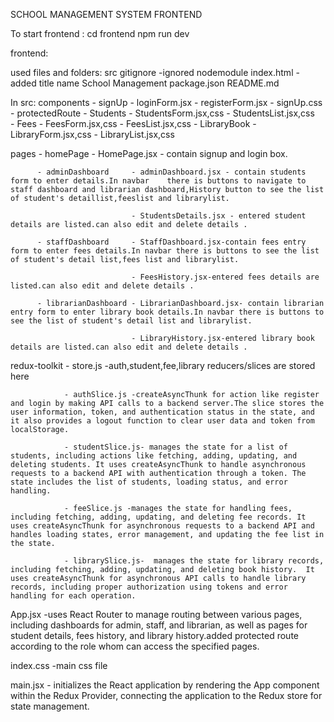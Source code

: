 SCHOOL MANAGEMENT SYSTEM FRONTEND

To start frontend :
    cd frontend
    npm run dev

frontend: 

used files and folders:
src
gitignore -ignored nodemodule
index.html -added title name School Management
package.json
README.md

In src:
components - signUp      - loginForm.jsx
                         - registerForm.jsx
                         - signUp.css 
                         - protectedRoute
           - Students    - StudentsForm.jsx,css
                         - StudentsList.jsx,css        
           - Fees        - FeesForm.jsx,css
                         - FeesList.jsx,css
           - LibraryBook - LibraryForm.jsx,css
                         - LibraryList.jsx,css
                           
pages     - homePage           - HomePage.jsx - contain signup and login box.

          - adminDashboard     - adminDashboard.jsx - contain students form to enter details.In navbar    there is buttons to navigate to staff dashboard and librarian dashboard,History button to see the list of student's detaillist,feeslist and librarylist.

                               - StudentsDetails.jsx - entered student details are listed.can also edit and delete details .

          - staffDashboard     - StaffDashboard.jsx-contain fees entry form to enter fees details.In navbar there is buttons to see the list of student's detail list,fees list and librarylist.

                               - FeesHistory.jsx-entered fees details are listed.can also edit and delete details .

          - librarianDashboard - LibrarianDashboard.jsx- contain librarian entry form to enter library book details.In navbar there is buttons to see the list of student's detail list and librarylist. 

                               - LibraryHistory.jsx-entered library book details are listed.can also edit and delete details .

redux-toolkit   - store.js  -auth,student,fee,library reducers/slices are stored here

                - authSlice.js -createAsyncThunk for action like register and login by making API calls to a backend server.The slice stores the user information, token, and authentication status in the state, and it also provides a logout function to clear user data and token from localStorage.

                - studentSlice.js- manages the state for a list of students, including actions like fetching, adding, updating, and deleting students. It uses createAsyncThunk to handle asynchronous requests to a backend API with authentication through a token. The state includes the list of students, loading status, and error handling.

                - feeSlice.js -manages the state for handling fees, including fetching, adding, updating, and deleting fee records. It uses createAsyncThunk for asynchronous requests to a backend API and handles loading states, error management, and updating the fee list in the state.

                - librarySlice.js-  manages the state for library records, including fetching, adding, updating, and deleting book history.  It uses createAsyncThunk for asynchronous API calls to handle library records, including proper authorization using tokens and error handling for each operation.

App.jsx       -uses React Router to manage routing between various pages, including dashboards for admin, staff, and librarian, as well as pages for student details, fees history, and library history.added protected route according to the role whom can access the specified pages.

index.css -main css file

main.jsx   - initializes the React application by rendering the App component within the Redux Provider, connecting the application to the Redux store for state management.